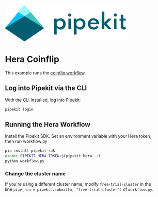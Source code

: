 [![Pipekit Logo](../../assets/images/pipekit-logo.png)](https://pipekit.io)

# Hera Coinflip

This example runs the [coinflip workflow](https://github.com/argoproj-labs/hera/blob/main/examples/workflows/coinflip.py).

## Log into Pipekit via the CLI
With the CLI installed, log into Pipekit:
```bash
pipekit login
```

## Running the Hera Workflow
Install the Pipekit SDK. Set an environment variable with your Hera token, then run workflow.py

```bash
pip install pipekit-sdk
export PIPEKIT_HERA_TOKEN=$(pipekit hera -r)
python workflow.py
```

### Change the cluster name
If you're using a different cluster name, modify `free-trial-cluster` in the line `pipe_run = pipekit.submit(w, "free-trial-cluster")` of `workflow.py`.
